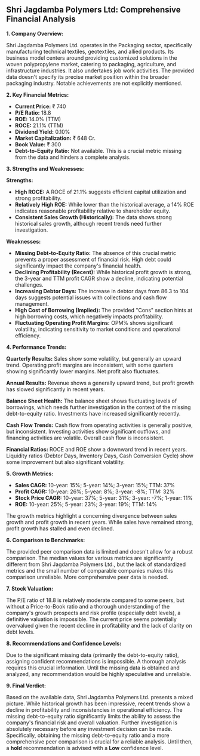 ## Shri Jagdamba Polymers Ltd: Comprehensive Financial Analysis

**1. Company Overview:**

Shri Jagdamba Polymers Ltd. operates in the Packaging sector, specifically manufacturing technical textiles, geotextiles, and allied products.  Its business model centers around providing customized solutions in the woven polypropylene market, catering to packaging, agriculture, and infrastructure industries.  It also undertakes job work activities.  The provided data doesn't specify its precise market position within the broader packaging industry.  Notable achievements are not explicitly mentioned.

**2. Key Financial Metrics:**

* **Current Price:** ₹ 740
* **P/E Ratio:** 18.8
* **ROE:** 14.0% (TTM)
* **ROCE:** 21.1% (TTM)
* **Dividend Yield:** 0.10%
* **Market Capitalization:** ₹ 648 Cr.
* **Book Value:** ₹ 300
* **Debt-to-Equity Ratio:** Not available.  This is a crucial metric missing from the data and hinders a complete analysis.


**3. Strengths and Weaknesses:**

**Strengths:**

* **High ROCE:**  A ROCE of 21.1% suggests efficient capital utilization and strong profitability.
* **Relatively High ROE:** While lower than the historical average, a 14% ROE indicates reasonable profitability relative to shareholder equity.
* **Consistent Sales Growth (Historically):**  The data shows strong historical sales growth, although recent trends need further investigation.

**Weaknesses:**

* **Missing Debt-to-Equity Ratio:** The absence of this crucial metric prevents a proper assessment of financial risk. High debt could significantly impact the company's financial health.
* **Declining Profitability (Recent):** While historical profit growth is strong, the 3-year and TTM profit CAGR show a decline, indicating potential challenges.
* **Increasing Debtor Days:** The increase in debtor days from 86.3 to 104 days suggests potential issues with collections and cash flow management.
* **High Cost of Borrowing (Implied):** The provided "Cons" section hints at high borrowing costs, which negatively impacts profitability.
* **Fluctuating Operating Profit Margins:** OPM% shows significant volatility, indicating sensitivity to market conditions and operational efficiency.


**4. Performance Trends:**

**Quarterly Results:** Sales show some volatility, but generally an upward trend. Operating profit margins are inconsistent, with some quarters showing significantly lower margins.  Net profit also fluctuates.

**Annual Results:**  Revenue shows a generally upward trend, but profit growth has slowed significantly in recent years.

**Balance Sheet Health:**  The balance sheet shows fluctuating levels of borrowings, which needs further investigation in the context of the missing debt-to-equity ratio.  Investments have increased significantly recently.

**Cash Flow Trends:** Cash flow from operating activities is generally positive, but inconsistent.  Investing activities show significant outflows, and financing activities are volatile.  Overall cash flow is inconsistent.

**Financial Ratios:**  ROCE and ROE show a downward trend in recent years. Liquidity ratios (Debtor Days, Inventory Days, Cash Conversion Cycle) show some improvement but also significant volatility.


**5. Growth Metrics:**

* **Sales CAGR:** 10-year: 15%; 5-year: 14%; 3-year: 15%; TTM: 37%
* **Profit CAGR:** 10-year: 26%; 5-year: 8%; 3-year: -8%; TTM: 32%
* **Stock Price CAGR:** 10-year: 37%; 5-year: 31%; 3-year: -7%; 1-year: 11%
* **ROE:** 10-year: 25%; 5-year: 23%; 3-year: 19%; TTM: 14%

The growth metrics highlight a concerning divergence between sales growth and profit growth in recent years.  While sales have remained strong, profit growth has stalled and even declined.


**6. Comparison to Benchmarks:**

The provided peer comparison data is limited and doesn't allow for a robust comparison.  The median values for various metrics are significantly different from Shri Jagdamba Polymers Ltd., but the lack of standardized metrics and the small number of comparable companies makes this comparison unreliable.  More comprehensive peer data is needed.


**7. Stock Valuation:**

The P/E ratio of 18.8 is relatively moderate compared to some peers, but without a Price-to-Book ratio and a thorough understanding of the company's growth prospects and risk profile (especially debt levels), a definitive valuation is impossible.  The current price seems potentially overvalued given the recent decline in profitability and the lack of clarity on debt levels.


**8. Recommendations and Confidence Levels:**

Due to the significant missing data (primarily the debt-to-equity ratio), assigning confident recommendations is impossible.  A thorough analysis requires this crucial information.  Until the missing data is obtained and analyzed, any recommendation would be highly speculative and unreliable.


**9. Final Verdict:**

Based on the available data, Shri Jagdamba Polymers Ltd. presents a mixed picture.  While historical growth has been impressive, recent trends show a decline in profitability and inconsistencies in operational efficiency.  The missing debt-to-equity ratio significantly limits the ability to assess the company's financial risk and overall valuation.  Further investigation is absolutely necessary before any investment decision can be made.  Specifically, obtaining the missing debt-to-equity ratio and a more comprehensive peer comparison is crucial for a reliable analysis.  Until then, a **hold** recommendation is advised with a **Low** confidence level.
